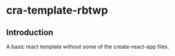 # cra-template-rbtwp


## Introduction

A basic react template without some of the create-react-app files.
